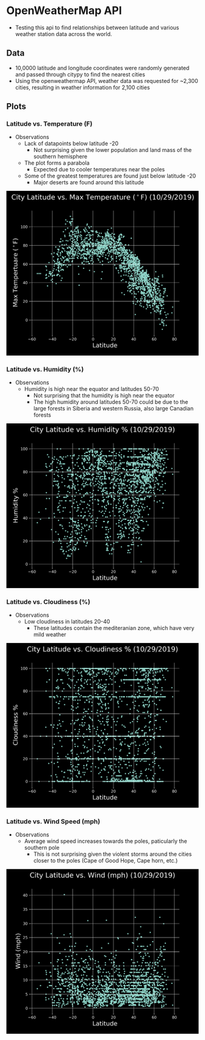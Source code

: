 # OpenWeatherMap API
* Testing this api to find relationships between latitude and various weather station data across the world.

## Data
* 10,0000 latitude and longitude coordinates were randomly generated and passed through citypy to find the nearest cities
* Using the openweathermap API, weather data was requested for ~2,300 cities, resulting in weather information for 2,100 cities

## Plots
### Latitude vs. Temperature (F)
* Observations
  * Lack of datapoints below latitude -20
    * Not surprising given the lower population and land mass of the southern hemisphere
  * The plot forms a parabola
    * Expected due to cooler temperatures near the poles
  * Some of the greatest temperatures are found just below latitude -20
    * Major deserts are found around this latitude
    
![Latitude vs Temperature](https://github.com/L0per/Python-API-Challenge/blob/master/City%20Latitude%20vs%20Max%20Temperature.png?raw=true)

### Latitude vs. Humidity (%)
* Observations
  * Humidity is high near the equator and latitudes 50-70
    * Not surprising that the humidity is high near the equator
    * The high humidity around latitudes 50-70 could be due to the large forests in Siberia and western Russia, also large Canadian forests
    
![Latitude vs Humidity](https://github.com/L0per/Python-API-Challenge/blob/master/City%20Latitude%20vs%20Humidity.png?raw=true)

### Latitude vs. Cloudiness (%)
* Observations
  * Low cloudiness in latitudes 20-40
    * These latitudes contain the mediteranian zone, which have very mild weather
    
![Latitude vs Cloudiness](https://github.com/L0per/Python-API-Challenge/blob/master/City%20Latitude%20vs%20Cloudiness.png?raw=true)

### Latitude vs. Wind Speed (mph) 
* Observations
  * Average wind speed increases towards the poles, paticularly the southern pole
    * This is not surprising given the violent storms around the cities closer to the poles (Cape of Good Hope, Cape horn, etc.)
    
![Latitude vs Wind Speed](https://github.com/L0per/Python-API-Challenge/blob/master/City%20Latitude%20vs%20Wind.png?raw=true)
